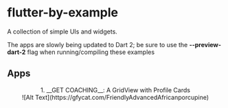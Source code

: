 # flutter-by-example
A collection of simple UIs and widgets.

The apps are slowly being updated to Dart 2; be sure to use the __--preview-dart-2__ flag when running/compiling these examples

## Apps



<p align="center">
 1. __GET COACHING__: A GridView with Profile Cards <br>
![Alt Text](https://gfycat.com/FriendlyAdvancedAfricanporcupine)
</p>
